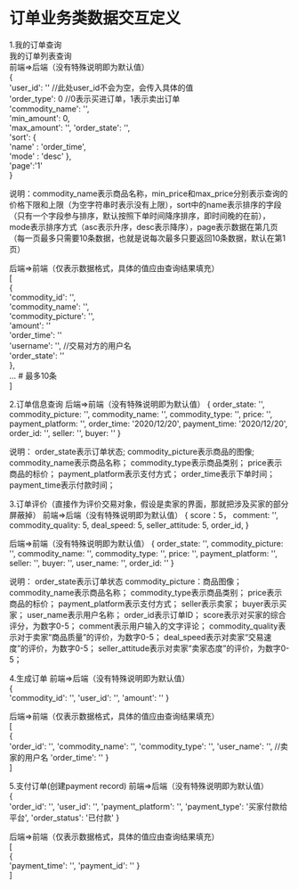 # 订单业务类数据交互定义  
1.我的订单查询  
我的订单列表查询  
前端=>后端（没有特殊说明即为默认值）  
{  
    'user_id': '' //此处user_id不会为空，会传入具体的值  
    'order_type': 0 //0表示买进订单，1表示卖出订单  
    'commodity_name': '',  
    'min_amount': 0,  
    'max_amount': '',
    'order_state': '',  
    'sort': {  
        'name' : 'order_time',  
        'mode' : 'desc' 
    },  
    'page':'1'  
}  
  
说明：commodity_name表示商品名称，min_price和max_price分别表示查询的价格下限和上限（为空字符串时表示没有上限），sort中的name表示排序的字段（只有一个字段参与排序，默认按照下单时间降序排序，即时间晚的在前），mode表示排序方式（asc表示升序，desc表示降序），page表示数据在第几页（每一页最多只需要10条数据，也就是说每次最多只要返回10条数据，默认在第1页）  
  
后端=>前端（仅表示数据格式，具体的值应由查询结果填充）  
[  
    {  
        'commodity_id': '',  
        'commodity_name': '',  
        'commodity_picture': '',  
        'amount': ''  
        'order_time': ''  
        'username': '', //交易对方的用户名  
        'order_state': ''  
    },  
    ... # 最多10条  
]  


2.订单信息查询
后端=>前端（没有特殊说明即为默认值）
{
    order_state: '',
    commodity_picture: '',
    commodity_name: '',
    commodity_type: '',
    price: '',
    payment_platform: '',
    order_time: '2020/12/20',
    payment_time: '2020/12/20', 
    order_id: '',
    seller: '',
    buyer: ''
}

说明：
      order_state表示订单状态;
      commodity_picture表示商品的图像;
      commodity_name表示商品名称；
      commodity_type表示商品类别；
      price表示商品的标价；
      payment_platform表示支付方式；
      order_time表示下单时间；
      payment_time表示付款时间；


3.订单评价（直接作为评价交易对象，假设是卖家的界面，那就把涉及买家的部分屏蔽掉）
前端=>后端（没有特殊说明即为默认值）
{
    score：5，
    comment: '',
    commodity_quality: 5,
    deal_speed: 5,
    seller_attitude: 5,
    order_id,
}

后端=>前端（没有特殊说明即为默认值）
{
    order_state: '',
    commodity_picture: '',
    commodity_name: '',
    commodity_type: '',
    price: '',
    payment_platform: '',
    seller: '',
    buyer: '',
    user_name: '',
    order_id: ''
}

说明：
    order_state表示订单状态
    commodity_picture：商品图像；
    commodity_name表示商品名称；
    commodity_type表示商品类别；
    price表示商品的标价；
    payment_platform表示支付方式；
    seller表示卖家；
    buyer表示买家；
    user_name表示用户名称；
    order_id表示订单ID；
    score表示对买家的综合评分，为数字0-5；
    comment表示用户输入的文字评论；
    commodity_quality表示对于卖家“商品质量”的评价，为数字0-5；
    deal_speed表示对卖家“交易速度”的评价，为数字0-5；
    seller_attitude表示对卖家“卖家态度”的评价，为数字0-5；


4.生成订单
前端=>后端（没有特殊说明即为默认值）  
{  
        'commodity_id': '',
        'user_id': '',
        'amount': ''
}

后端=>前端（仅表示数据格式，具体的值应由查询结果填充）  
[  
    {   
        'order_id': '',
        'commodity_name': '',
        'commodity_type': '', 
        'user_name': '', //卖家的用户名
        'order_time': ''
    }  
]  

5.支付订单(创建payment record)
前端=>后端（没有特殊说明即为默认值）  
{  
        'order_id': '',
        'user_id': '',
        'payment_platform': '',
        'payment_type': '买家付款给平台',
        'order_status': '已付款'
}

后端=>前端（仅表示数据格式，具体的值应由查询结果填充）  
[  
    {   
        'payment_time': '',
        'payment_id': ''
    }  
]  